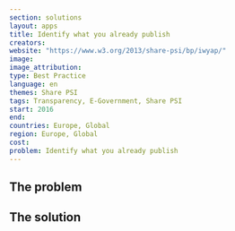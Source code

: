 ```yaml
---
section: solutions
layout: apps
title: Identify what you already publish
creators: 
website: "https://www.w3.org/2013/share-psi/bp/iwyap/"
image: 
image_attribution:
type: Best Practice  
language: en
themes: Share PSI
tags: Transparency, E-Government, Share PSI
start: 2016
end: 
countries: Europe, Global
region: Europe, Global
cost: 
problem: Identify what you already publish
---
```


## The problem

## The solution
